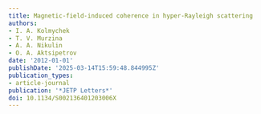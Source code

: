 ```yaml
---
title: Magnetic-field-induced coherence in hyper-Rayleigh scattering
authors:
- I. A. Kolmychek
- T. V. Murzina
- A. A. Nikulin
- O. A. Aktsipetrov
date: '2012-01-01'
publishDate: '2025-03-14T15:59:48.844995Z'
publication_types:
- article-journal
publication: '*JETP Letters*'
doi: 10.1134/S002136401203006X
---
```

